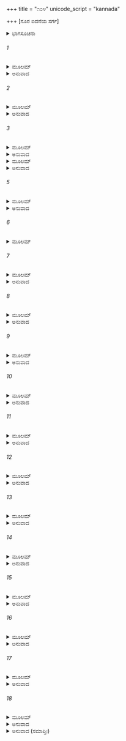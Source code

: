 +++
title = "೧೦೪"
unicode_script = "kannada"

+++
[ನೂರ ಐದನೆಯ ಸರ್ಗ]



<details><summary>ಭಾಗಸೂಚನಾ</summary>

ದುರ್ವಾಸರ ಶಾಪದ ಭಯದಿಂದ ಲಕ್ಷ್ಮಣನು ಅವರು ಬಂದಿರುವ ಸಮಾಚಾರವನ್ನು ತಿಳಿಸಲು ಶ್ರೀರಾಮನ ಆಜ್ಞೆಯ ವಿರುದ್ಧವಾಗಿ ಅವನ ಬಳಿಗೆ ಹೋಗುವುದು, ಶ್ರೀರಾಮನು ದುರ್ವಾಸರಿಗೆ ಭೋಜನ ಮಾಡಿಸುವುದು, ಅವರು ಹೊರಟು ಹೋದ ಬಳಿಕ ಲಕ್ಷ್ಮಣನಿಗಾಗಿ ಶ್ರೀರಾಮ ಚಿಂತಿಸಿದುದು
</details>

###### 1


<details><summary>ಮೂಲಮ್</summary>

ತಥಾ ತಯೋಃ ಸಂವದತೋರ್ದುರ್ವಾಸಾ ಭಗವಾನೃಷಿಃ ।  
ರಾಮಸ್ಯ ದರ್ಶನಾಕಾಂಕ್ಷೀ ರಾಜದ್ವಾರಮುಪಾಗಮತ್ ॥
</details>

<details><summary>ಅನುವಾದ</summary>

ಇವರಿಬ್ಬರಲ್ಲಿ ಹೀಗೆ ಮಾತುಕತೆ ನಡೆಯುತ್ತಿದ್ದಾಗಲೇ, ಶ್ರೀರಾಮಚಂದ್ರನನ್ನು ಕಾಣಲು ಮಹರ್ಷಿ ದುರ್ವಾಸರು ರಾಜದ್ವಾರಕ್ಕೆ ಬಂದರು.॥1॥
</details>

###### 2


<details><summary>ಮೂಲಮ್</summary>

ಸೋಽಭಿಗಮ್ಯ ತು ಸೌಮಿತ್ರಿಮುವಾಚ ಋಷಿಸತ್ತಮಃ ।  
ರಾಮಂ ದರ್ಶಯ ಮೇ ಶೀಘ್ರಂ ಪುರಾ ಮೇಽರ್ಥೋಽತಿವರ್ತತೇ ॥
</details>

<details><summary>ಅನುವಾದ</summary>

ಆ ಮುನಿಶ್ರೇಷ್ಠರು ಸುಮಿತ್ರಾಕುಮಾರನ ಬಳಿಗೆ ಹೋಗಿ ಹೇಳಿದರು- ನೀನು ಶೀಘ್ರವಾಗಿ ನನ್ನನ್ನು ಶ್ರೀರಾಮನ ಭೆಟ್ಟಿಮಾಡಿಸು. ಅವನನ್ನು ನೋಡದೆ ನನ್ನ ಒಂದು ಕಾರ್ಯ ಕೆಟ್ಟು ಹೋಗುತ್ತಾ ಇದೆ.॥2॥
</details>

###### 3


<details><summary>ಮೂಲಮ್</summary>

ಮುನೇಽಸ್ತು ಭಾಷಿತಂ ಶ್ರುತ್ವಾ ಲಕ್ಷ್ಮಣಃಪರವೀರಹಾ ।  
ಅಭಿವಾದ್ಯ ಮಹಾತ್ಮಾನಂ ವಾಕ್ಯಮೇತದುವಾಚ ಹ ॥
</details>

<details><summary>ಅನುವಾದ</summary>

ಮುನಿಯ ಮಾತನ್ನು ಕೇಳಿ ಶತ್ರುವೀರರನ್ನು ಸಂಹಾರ ಮಾಡುವ ಲಕ್ಷ್ಮಣನು ಆ ಮಹಾತ್ಮನಿಗೆ ನಮಸ್ಕರಿಸಿ ಹೇಳಿದನು.॥3॥
</details>

<details><summary>ಮೂಲಮ್</summary>

(ಶ್ಲೋಕ - 4)  
ಕಿಂ ಕಾರ್ಯಂ ಬ್ರೂಹಿ ಭಗವನ್  
ಕೋಹ್ಯರ್ಥಃ ಕಿಂ ಕರೋಮ್ಯಹಮ್ ।  
ವ್ಯಗ್ರೋ ಹಿ ರಾಘವೋ ಬ್ರಹ್ಮನ್  
ಮೂಹೂರ್ತಂ  ಪ್ರತಿಪಾಲ್ಯತಾಮ್ ॥
</details>

<details><summary>ಅನುವಾದ</summary>

ಪೂಜ್ಯರೇ! ನಿಮ್ಮ ಯಾವ ಕಾರ್ಯವಿದೆ? ಏನು ಪ್ರಯೋಜನವಿದೆ? ನಾನು ನಿಮ್ಮ ಯಾವ ಸೇವೆ ಮಾಡಲಿ? ತಿಳಿಸಿರಿ. ಬ್ರಹ್ಮನ್! ಈಗ ರಘುನಾಥನು ಬೇರೆ ಕಾರ್ಯದಲ್ಲಿ ಮುಳುಗಿರುವನು, ಆದ್ದರಿಂದ ಎರಡು ಗಳಿಗೆ ಪ್ರತೀಕ್ಷೆ ಮಾಡಿರಿ.॥4॥
</details>

###### 5


<details><summary>ಮೂಲಮ್</summary>

ತಚ್ಛ್ರುತ್ವಾ ಋಷಿಶಾರ್ದೂಲಃ ಕ್ರೋಧೇನ ಕಲುಷೀಕೃತಃ ।  
ಉವಾಚ ಲಕ್ಷ್ಮಣಂ ವಾಕ್ಯಂ ನಿರ್ದಹನ್ನಿವ ಚಕ್ಷುಷಾ ॥
</details>

<details><summary>ಅನುವಾದ</summary>

ಇದನ್ನು ಕೇಳಿ ಮುನಿಶ್ರೇಷ್ಠ ದುರ್ವಾಸರ ಮನಸ್ಸು ಕ್ರೋಧದಿಂದ ಕದಡಿಹೋಯಿತು. ತನ್ನ ನೇತ್ರಾಗ್ನಿಯಿಂದಲೇ ಅವನನ್ನು ಸುಟ್ಟುಬಿಡುವರೋ ಎಂದು ನೋಡುತ್ತಾ ಹೇಳಿದರು .॥5॥
</details>

###### 6


<details><summary>ಮೂಲಮ್</summary>

ಅಸ್ಮಿನ್ ಕ್ಷಣೇ ಮಾಂ ಸೌಮಿತ್ರೇ ರಾಮಾಯ ಪ್ರತಿವೇದಯ ।  
ಅಸ್ಮಿನ್ ಕ್ಷಣೇ ಮಾಂ ಸೌಮಿತ್ರೇ ನ ನಿವೇದಯಸೇಯದಿ ।  
ವಿಷಯಂ ತ್ವಾಂ ಪುರಂ ಚೈವ ಶಪಿಷ್ಯೇ ರಾಘವಂತಥಾ ॥
</details>

###### 7


<details><summary>ಮೂಲಮ್</summary>

ಭರತಂ ಚೈವ ಸೌಮಿತ್ರೇ ಯುಷ್ಮಾಕಂ ಯಾ ಚ ಸಂತತಿಃ ।  
ನ ಹಿ ಶಕ್ಷ್ಯಾಮ್ಯಹಂ ಭೂಯೋ ಮನ್ಯುಂ ಧಾರಯಿತುಂ ಹೃದಿ ॥
</details>

<details><summary>ಅನುವಾದ</summary>

ಸುಮಿತ್ರಾಕುಮಾರ! ಈ ಕ್ಷಣದಲ್ಲೇ ಶ್ರೀರಾಮನಿಗೆ ನನ್ನ ಆಗಮನದ ಸೂಚನೆ ಕೊಡು. ಈಗಿಂದೀಗಲೇ ನಾನು ಬಂದಿರುವ ಸಮಾಚಾರ ತಿಳಿಸದಿದ್ದರೆ ನಾನು ಈ ರಾಜ್ಯವನ್ನು, ನಗರವನ್ನು, ನಿನ್ನನ್ನು, ಶ್ರೀರಾಮನನ್ನು, ಭರತನನ್ನು ಮತ್ತು ನಿಮ್ಮ ಸಂತತಿಯನ್ನು ಶಪಿಸಿಬಿಡುವೆನು. ನಾನು ಈ ಕ್ರೋಧವನ್ನು ತಡೆದುಕೊಳ್ಳಲಾರೆನು.॥6-7॥
</details>

###### 8


<details><summary>ಮೂಲಮ್</summary>

ತಚ್ಛ್ರುತ್ವಾ ಘೋರಸಂಕಾಶಂ ವಾಕ್ಯಂ ತಸ್ಯ ಮಹಾತ್ಮನಃ ।  
ಚಿಂತಯಾಮಾಸ ಮನಸಾ ತಸ್ಯ ವಾಕ್ಯಸ್ಯ ನಿಶ್ಚಯಮ್ ॥
</details>

<details><summary>ಅನುವಾದ</summary>

ಆ ಮಹಾತ್ಮರ ಈ ಘೋರವಚನವನ್ನು ಕೇಳಿ ಲಕ್ಷ್ಮಣನು ಅವರ ವಾಣಿಯಿಂದ ಪ್ರಕಟವಾಗುತ್ತಿದ್ದ ನಿಶ್ಚಯದ ಕುರಿತು ಮನಸ್ಸಿನಲ್ಲೇ ಯೋಚಿಸಿದನು.॥8॥
</details>

###### 9


<details><summary>ಮೂಲಮ್</summary>

ಏಕಸ್ಯ ಮರಣಂ ಮೇಽಸ್ತು ಮಾ ಭೂತ್ಸರ್ವವಿನಾಶನಮ್ ।  
ಇತಿ ಬುದ್ಧ್ಯಾ ವಿನಿಶ್ಚಿತ್ಯ ರಾಘವಾಯ ನ್ಯವೇದಯತ್ ॥
</details>

<details><summary>ಅನುವಾದ</summary>

ನನ್ನೊಬ್ಬನ ಮೃತ್ಯುವಾಗುವುದು ಒಳ್ಳೆಯದೇ, ಆದರೆ ಎಲ್ಲರ ವಿನಾಶವಾಗಬಾರದು. ಹೀಗೆ ತನ್ನ ಬುದ್ಧಿಯಿಂದ ನಿಶ್ಚಯಿಸಿ ಲಕ್ಷ್ಮಣನು ಶ್ರೀರಘುನಾಥನಲ್ಲಿ ದುರ್ವಾಸರ ಆಗಮನದ ಸಮಾಚಾರ ನಿವೇದಿಸಿಕೊಂಡನು.॥9॥
</details>

###### 10


<details><summary>ಮೂಲಮ್</summary>

ಲಕ್ಷ್ಮಣಸ್ಯ ವಚಃ ಶ್ರುತ್ವಾ ರಾಮಃ ಕಾಲಂ ವಿಸೃಜ್ಯ ಚ ।  
ನಿಃಸೃತ್ಯ ತ್ವರಿತೋ ರಾಜಾ ಅತ್ರೇಃ ಪುತ್ರಂ ದದರ್ಶ ಹ ॥
</details>

<details><summary>ಅನುವಾದ</summary>

ಲಕ್ಷ್ಮಣನ ಮಾತನ್ನು ಕೇಳಿ ರಾಜಾ ಶ್ರೀರಾಮನು ಕಾಲನನ್ನು ಬೀಳ್ಕೊಟ್ಟು ಕೂಡಲೇ ಹೊರಟು, ಅತ್ರಿಪುತ್ರ ದುರ್ವಾಸರನ್ನು ಭೆಟ್ಟಿಯಾದನು.॥10॥
</details>

###### 11


<details><summary>ಮೂಲಮ್</summary>

ಸೋಽಭಿವಾದ್ಯ ಮಹಾತ್ಮಾನಂಜ್ವಲಂತಮಿವ ತೇಜಸಾ ।  
ಕಿಂ ಕಾರ್ಯಮಿತಿ ಕಾಕುತ್ಸ್ಥಃ ಕೃತಾಂಜಲಿರಭಾಷತ ॥
</details>

<details><summary>ಅನುವಾದ</summary>

ತನ್ನ ತೇಜದಿಂದ ಪ್ರಜ್ವಲಿಸುತ್ತಿದ್ದ ಮಹಾತ್ಮಾ ದುರ್ವಾಸರಿಗೆ ಪ್ರಣಾಮ ಮಾಡಿ, ಶ್ರೀರಾಮನು ಕೈಮುಗಿದು ಕೇಳಿದನು - ಮಹರ್ಷಿಯೇ! ನನ್ನಿಂದ ಯಾವ ಕಾರ್ಯವಾಗಬೇಕಾಗಿದೆ? ಆಜ್ಞಾಪಿಸಿರಿ.॥11॥
</details>

###### 12


<details><summary>ಮೂಲಮ್</summary>

ತದ್ವಾಕ್ಯಂ ರಾಘವೇಣೋಕ್ತಂ ಶ್ರುತ್ವಾ ಮುನಿವರಃ ಪ್ರಭುಃ ।  
ಪ್ರತ್ಯಾಹ ರಾಮಂ ದುರ್ವಾಸಾಃ ಶ್ರೂಯತಾಂ ಧರ್ಮವತ್ಸಲ ॥
</details>

<details><summary>ಅನುವಾದ</summary>

ಶ್ರೀರಘುನಾಥನ ಮಾತನ್ನು ಕೇಳಿ ಪ್ರಭಾವಶಾಲೀ ಮುನಿವರ ದುರ್ವಾಸರು ಅವನಲ್ಲಿ ಹೇಳಿದರು - ಧರ್ಮವತ್ಸಲನೇ ಕೇಳು.॥12॥
</details>

###### 13


<details><summary>ಮೂಲಮ್</summary>

ಅದ್ಯ ವರ್ಷಸಹಸ್ರಸ್ಯ ಸಮಾಪ್ತಿರ್ಮಮ ರಾಘವ ।  
ಸೋಽಹಂ ಭೋಜನಮಿಚ್ಛಾಮಿ ಯಥಾಸಿದ್ಧಂ ತವಾನಘ ॥
</details>

<details><summary>ಅನುವಾದ</summary>

ಅನಘ ರಘುನಂದನ ! ನಾನು ಒಂದು ಸಾವಿರ ವರ್ಷಗಳಿಂದ ಉಪವಾಸ ಮಾಡಿದ್ದೇನೆ. ಇಂದು ಆ ಉಪವಾಸ ವ್ರತದ ಸಮಾಪ್ತಿಯ ದಿನವಾಗಿದೆ. ಅದಕ್ಕಾಗಿ ಈಗ ನಿಮ್ಮಲ್ಲಿ ಸಿದ್ಧವಿರುವ ಭೋಜನವನ್ನು ನಾನು ಸ್ವೀಕರಿಸಲು ಬಯಸಿದ್ದೇನೆ.॥13॥
</details>

###### 14


<details><summary>ಮೂಲಮ್</summary>

ತಚ್ಛ್ರುತ್ವಾ ವಚನಂ ರಾಜಾ ರಾಘವಃ ಪ್ರೀತಮಾನಸಃ ।  
ಭೋಜನಂ ಮುನಿಮುಖ್ಯಸ್ಯಯಥಾಸಿದ್ಧಮುಪಾಹರತ್ ॥
</details>

<details><summary>ಅನುವಾದ</summary>

ಇದನ್ನು ಕೇಳಿ ರಾಜಾ ಶ್ರೀರಾಮನು ಮನಸ್ಸಿನಲ್ಲೇ ಸಂತೋಷಗೊಂಡು, ಆ ಮುನಿಶ್ರೇಷ್ಠರಿಗೆ ಸಿದ್ಧವಾದ ಭೋಜನವನ್ನು ಬಡಿಸಿದನು.॥14॥
</details>

###### 15


<details><summary>ಮೂಲಮ್</summary>

ಸ ತು ಭುಕ್ತ್ವಾ ಮುನಿಶ್ರೇಷ್ಠಸ್ತದನ್ನಮಮೃತೋಪಮಮ್ ।  
ಸಾಧು ರಾಮೇತಿ ಸಂಭಾಷ್ಯ ಸ್ವಮಾಶ್ರಮಮುಪಾಗಮತ್ ॥
</details>

<details><summary>ಅನುವಾದ</summary>

ಆ ಅಮೃತಮಯ ಅನ್ನ ಸ್ವೀಕರಿಸಿ ದುರ್ವಾಸ ಮುನಿಗಳು ತೃಪ್ತರಾಗಿ, ಶ್ರೀರಾಮನಿಗೆ ಸಾಧುವಾದ ಹೇಳುತ್ತಾ ತನ್ನ ಆಶ್ರಮಕ್ಕೆ ಹೊರಟು ಹೋದರು.॥15॥
</details>

###### 16


<details><summary>ಮೂಲಮ್</summary>

ತಸ್ಮಿನ್ಗತೇ ಮುನಿವರೇ ಸ್ವಾಶ್ರಮಂ ಲಕ್ಷ್ಮಣಾಗ್ರಜಃ ।  
ಸಂಸ್ಮೃತ್ಯ ಕಾಲವಾಕ್ಯಾನಿ ತತೋ ದುಃಖಮುಪಾಗಮತ್ ॥
</details>

<details><summary>ಅನುವಾದ</summary>

ಮುನಿವರ ದುರ್ವಾಸರು ತಮ್ಮ ಆಶ್ರಮಕ್ಕೆ ಹೊರಟು ಹೋದ ಮೇಲೆ ಲಕ್ಷ್ಮಣಾಗ್ರಜ ಶ್ರೀರಾಮನು ಕಾಲನ ಮಾತನ್ನು ಸ್ಮರಿಸಿ ದುಃಖಿಯಾದನು.॥16॥
</details>

###### 17


<details><summary>ಮೂಲಮ್</summary>

ದುಃಖೇನ ಚ ಸುಸಂತಪ್ತಃಸ್ಮೃತ್ವಾ ತದ್ಘೋರದರ್ಶನಮ್ ।  
ಅವಾಙ್ಮುಖೋ ದೀನಮನಾ ವ್ಯಾಹರ್ತುಂ ನ ಶಶಾಕ ಹ ॥
</details>

<details><summary>ಅನುವಾದ</summary>

ಭಯಂಕರ ಭಾವೀ ಭ್ರಾತೃವಿಯೋಗದ ದೃಶ್ಯವು ಕಣ್ಣಿಗೆ ಕಟ್ಟುವ ಕಾಲನ ಮಾತಿನ ಕುರಿತು ವಿಚಾರ ಮಾಡಿ ಶ್ರೀರಾಮನ ಮನಸ್ಸಿನಲ್ಲಿ ಭಾರೀ ದುಃಖವಾಯಿತು. ತಲೆತಗ್ಗಿ ಹೋಗಿ, ಬಾಯಿಂದ ಮಾತೇ ಹೊರಡಲಿಲ್ಲ.॥17॥
</details>

###### 18


<details><summary>ಮೂಲಮ್</summary>

ತತೋ ಬುದ್ಧ್ಯಾ ವಿನಿಶ್ಚಿತ್ಯ ಕಾಲವಾಕ್ಯಾನಿ ರಾಘವಃ ।  
ನೈತದಸ್ತೀತಿ ನಿಶ್ಚಿತ್ಯ ತೋಷ್ಣೀಮಾಸೀನ್ಮಹಾಯಶಾಃ ॥
</details>

<details><summary>ಅನುವಾದ</summary>

ಅನಂತರ ಕಾಲನ ಮಾತಿನ ಕುರಿತು ಬುದ್ಧಿಪೂರ್ವಕವಾಗಿ ವಿಚಾರ ಮಾಡಿ ಮಹಾಯಶಸ್ವೀ ಶ್ರೀರಘುನಾಥನು ‘ಇನ್ನು ಇದೆಲ್ಲ ಏನೂ ಉಳಿಯಲಾರದು’ ಎಂದು ನಿರ್ಣಯಿಸಿ ಸುಮ್ಮನಾದನು.॥18॥
</details>

<details><summary>ಅನುವಾದ (ಸಮಾಪ್ತಿಃ)</summary>

ಶ್ರೀವಾಲ್ಮೀಕಿ ವಿರಚಿತ ಆರ್ಷರಾಮಾಯಣ ಆದಿಕಾವ್ಯದ ಉತ್ತರ ಕಾಂಡದಲ್ಲಿ ನೂರಐದನೆಯ ಸರ್ಗ ಪೂರ್ಣವಾಯಿತು. ॥105॥
</details>
